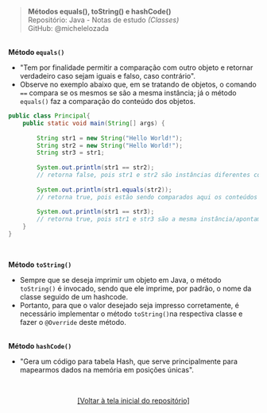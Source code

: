 > **Métodos equals(), toString() e hashCode()**     
> Repositório: Java - Notas de estudo *(Classes)*    
> GitHub: @michelelozada
&nbsp;
     
&nbsp;  
**Método `equals()`**  
- "Tem por finalidade permitir a comparação com outro objeto e retornar verdadeiro caso sejam iguais e falso, caso contrário".    
- Observe no exemplo abaixo que, em se tratando de objetos, o comando `==` compara se os mesmos se são a mesma instância; já o método 
`equals()` faz a comparação do conteúdo dos objetos.  
```java
public class Principal{
	public static void main(String[] args) {		
		
		String str1 = new String("Hello World!"); 
		String str2 = new String("Hello World!");
		String str3 = str1;
		
		System.out.println(str1 == str2); 
		// retorna false, pois str1 e str2 são instâncias diferentes com o mesmo conteúdo
		
		System.out.println(str1.equals(str2)); 
		// retorna true, pois estão sendo comparados aqui os conteúdos das duas strings
		
		System.out.println(str1 == str3); 
		// retorna true, pois str1 e str3 são a mesma instância/apontam para a mesma região de memória
	}	
}
```
&nbsp;  

**Método `toString()`**    
 - Sempre que se deseja imprimir um objeto em Java, o método `toString()` é invocado, sendo que ele imprime, por padrão, o nome da classe seguido de um hashcode.  
 - Portanto, para que o valor desejado seja impresso corretamente, é necessário implementar o método `toString()`na respectiva classe e fazer o 
`@Override` deste método.   
&nbsp;  

**Método `hashCode()`**    
- "Gera um código para tabela Hash, que serve principalmente para mapearmos dados na memória em posições únicas".     

&nbsp;

<div align="center">
<a href="https://github.com/michelelozada/Java-Study-Notes">[Voltar à tela inicial do repositório]</a>
</div>